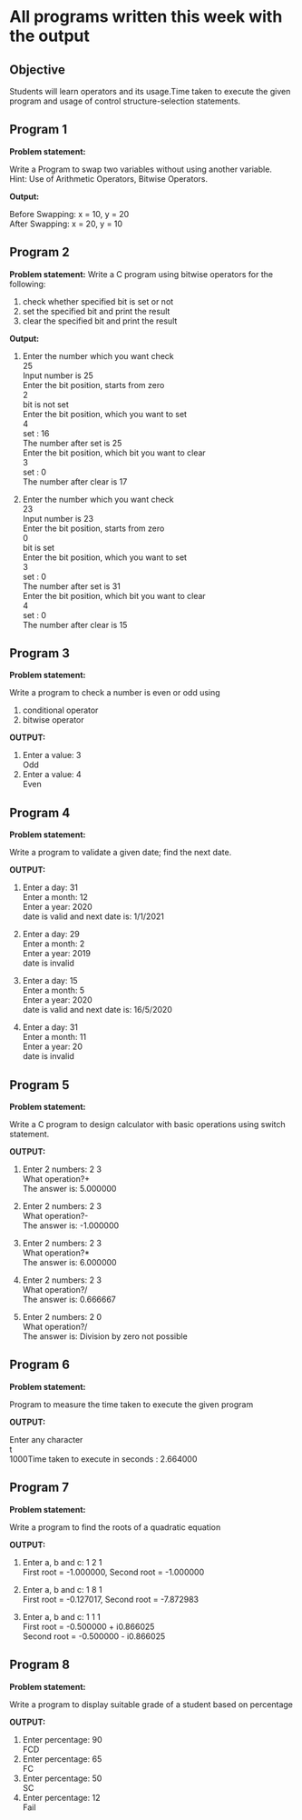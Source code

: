 # All programs written this week with the output

## Objective

Students will learn operators and its usage.Time taken to execute the given program and usage of control structure-selection statements.

## Program 1

**Problem statement:**

Write a Program to swap two variables without using another variable.  
Hint: Use of Arithmetic Operators, Bitwise Operators.

**Output:**

Before Swapping: x = 10, y = 20  
After Swapping: x = 20, y = 10  

## Program 2

**Problem statement:**
Write a C program using bitwise operators for the following:

1. check whether specified bit is set or not
2. set the specified bit and print the result
3. clear the specified bit and print the result

**Output:**

1. Enter the number which you want check  
25  
Input number is 25  
Enter the bit position, starts from zero  
2  
bit is not set  
Enter the bit position, which you want to set  
4  
set : 16  
The number after set is 25  
Enter the bit position, which bit you want to clear  
3  
set : 0  
The number after clear is 17  

2. Enter the number which you want check  
23  
Input number is 23  
Enter the bit position, starts from zero  
0  
bit is set  
Enter the bit position, which you want to set  
3  
set : 0  
The number after set is 31  
Enter the bit position, which bit you want to clear  
4  
set : 0  
The number after clear is 15  

## Program 3

**Problem statement:**

Write a program to check a number is even or odd using

1. conditional operator
2. bitwise operator

**OUTPUT:**

1. Enter a value: 3  
Odd
2. Enter a value: 4  
Even

## Program 4

**Problem statement:**

Write a program to validate a given date; find the next date.

**OUTPUT:**

1. Enter a day: 31  
Enter a month: 12  
Enter a year: 2020  
date is valid and next date is: 1/1/2021  

2. Enter a day: 29  
Enter a month: 2  
Enter a year: 2019  
date is invalid  

3. Enter a day: 15  
Enter a month: 5  
Enter a year: 2020  
date is valid and next date is: 16/5/2020

4. Enter a day: 31  
Enter a month: 11  
Enter a year: 20  
date is invalid  

## Program 5

**Problem statement:**

Write a C program to design calculator with basic operations using switch statement.

**OUTPUT:**

1. Enter 2 numbers: 2 3  
What operation?+  
The answer is: 5.000000  

2. Enter 2 numbers: 2 3  
What operation?-  
The answer is: -1.000000  

3. Enter 2 numbers: 2 3  
What operation?*  
The answer is: 6.000000  

4. Enter 2 numbers: 2 3  
What operation?/  
The answer is: 0.666667  

5. Enter 2 numbers: 2 0  
What operation?/  
The answer is: Division by zero not possible  

## Program 6

**Problem statement:**

Program to measure the time taken to execute the given program

**OUTPUT:**

Enter any character  
t  
1000Time taken to execute in seconds : 2.664000  

## Program 7

**Problem statement:**

Write a program to find the roots of a quadratic equation

**OUTPUT:**

1. Enter a, b and c: 1 2 1  
First root = -1.000000, Second root = -1.000000

2. Enter a, b and c: 1 8 1  
First root = -0.127017, Second root = -7.872983

3. Enter a, b and c: 1 1 1  
First root = -0.500000 + i0.866025  
Second root = -0.500000 - i0.866025

## Program 8

**Problem statement:**

Write a program to display suitable grade of a student based on percentage

**OUTPUT:**

1. Enter percentage: 90  
FCD
2. Enter percentage: 65  
FC
3. Enter percentage: 50  
SC
4. Enter percentage: 12  
Fail

